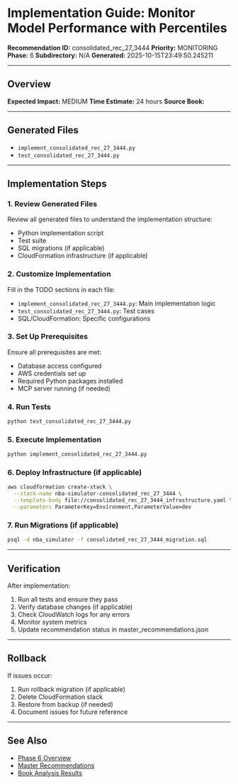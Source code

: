 # Implementation Guide: Monitor Model Performance with Percentiles

**Recommendation ID:** consolidated_rec_27_3444
**Priority:** MONITORING
**Phase:** 6
**Subdirectory:** N/A
**Generated:** 2025-10-15T23:49:50.245211

---

## Overview



**Expected Impact:** MEDIUM
**Time Estimate:** 24 hours
**Source Book:** 

---

## Generated Files

- `implement_consolidated_rec_27_3444.py`
- `test_consolidated_rec_27_3444.py`

---

## Implementation Steps

### 1. Review Generated Files

Review all generated files to understand the implementation structure:
- Python implementation script
- Test suite
- SQL migrations (if applicable)
- CloudFormation infrastructure (if applicable)

### 2. Customize Implementation

Fill in the TODO sections in each file:
- `implement_consolidated_rec_27_3444.py`: Main implementation logic
- `test_consolidated_rec_27_3444.py`: Test cases
- SQL/CloudFormation: Specific configurations

### 3. Set Up Prerequisites

Ensure all prerequisites are met:
- Database access configured
- AWS credentials set up
- Required Python packages installed
- MCP server running (if needed)

### 4. Run Tests

```bash
python test_consolidated_rec_27_3444.py
```

### 5. Execute Implementation

```bash
python implement_consolidated_rec_27_3444.py
```

### 6. Deploy Infrastructure (if applicable)

```bash
aws cloudformation create-stack \
  --stack-name nba-simulator-consolidated_rec_27_3444 \
  --template-body file://consolidated_rec_27_3444_infrastructure.yaml \
  --parameters ParameterKey=Environment,ParameterValue=dev
```

### 7. Run Migrations (if applicable)

```bash
psql -d nba_simulator -f consolidated_rec_27_3444_migration.sql
```

---

## Verification

After implementation:
1. Run all tests and ensure they pass
2. Verify database changes (if applicable)
3. Check CloudWatch logs for any errors
4. Monitor system metrics
5. Update recommendation status in master_recommendations.json

---

## Rollback

If issues occur:
1. Run rollback migration (if applicable)
2. Delete CloudFormation stack
3. Restore from backup (if needed)
4. Document issues for future reference

---

## See Also

- [Phase 6 Overview](/Users/ryanranft/nba-simulator-aws/docs/phases/phase_6/)
- [Master Recommendations](/Users/ryanranft/nba-mcp-synthesis/analysis_results/master_recommendations.json)
- [Book Analysis Results](/Users/ryanranft/nba-mcp-synthesis/analysis_results/)
